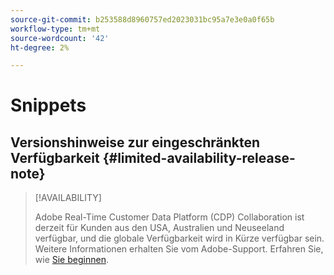 ```yaml
---
source-git-commit: b253588d8960757ed2023031bc95a7e3e0a0f65b
workflow-type: tm+mt
source-wordcount: '42'
ht-degree: 2%

---
```

# Snippets

## Versionshinweise zur eingeschränkten Verfügbarkeit {#limited-availability-release-note}

>[!AVAILABILITY]
>
>Adobe Real-Time Customer Data Platform (CDP) Collaboration ist derzeit für Kunden aus den USA, Australien und Neuseeland verfügbar, und die globale Verfügbarkeit wird in Kürze verfügbar sein. Weitere Informationen erhalten Sie vom Adobe-Support. Erfahren Sie, wie [Sie beginnen](/help/guide/home.md#get-started).



